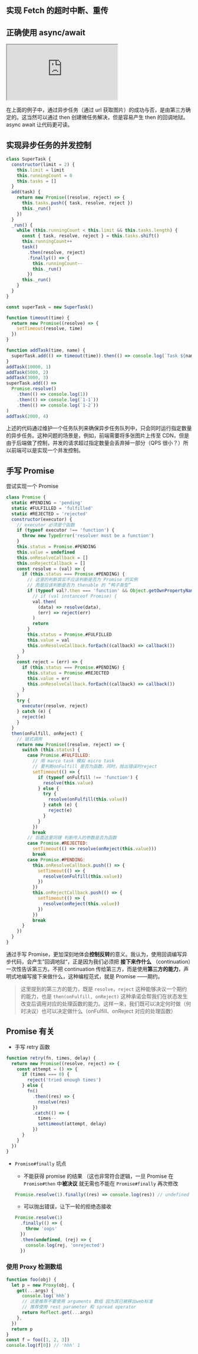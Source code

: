## 实现 Fetch 的超时中断、重传

## 正确使用 async/await

<iframe
  src="https://codesandbox.io/embed/yi-bu-kong-zhi-fan-zhuan-yzftnt?fontsize=14&hidenavigation=1&theme=dark"
  style={{ width: '100%', height: '500px', border: 0, borderRadius: '4px', overflow: 'hidden' }}
  title="异步控制反转"
  allow="accelerometer; ambient-light-sensor; camera; encrypted-media; geolocation; gyroscope; hid; microphone; midi; payment; usb; vr; xr-spatial-tracking"
  sandbox="allow-forms allow-modals allow-popups allow-presentation allow-same-origin allow-scripts"
></iframe>

在上面的例子中，通过异步任务（通过 url 获取图片）的成功与否，是由第三方确定的。这当然可以通过 then 创建微任务解决，但是容易产生 then 的回调地狱。async await 让代码更可读。

## 实现异步任务的并发控制

```js
class SuperTask {
  constructor(limit = 2) {
    this.limit = limit
    this.runningCount = 0
    this.tasks = []
  }
  add(task) {
    return new Promise((resolve, reject) => {
      this.tasks.push({ task, resolve, reject })
      this._run()
    })
  }
  _run() {
    while (this.runningCount < this.limit && this.tasks.length) {
      const { task, resolve, reject } = this.tasks.shift()
      this.runningCount++
      task()
        .then(resolve, reject)
        .finally(() => {
          this.runningCount--
          this._run()
        })
      this._run()
    }
  }
}

const superTask = new SuperTask()

function timeout(time) {
  return new Promise((resolve) => {
    setTimeout(resolve, time)
  })
}

function addTask(time, name) {
  superTask.add(() => timeout(time)).then(() => console.log(`Task ${name} had been executed`))
}
addTask(10000, 1)
addTask(5000, 2)
addTask(3000, 3)
superTask.add(() =>
  Promise.resolve()
    .then(() => console.log(1))
    .then(() => console.log(`1-1`))
    .then(() => console.log(`1-2`))
)
addTask(2000, 4)
```

上述的代码通过维护一个任务队列来确保异步任务队列中，只会同时运行指定数量的异步任务。这种问题的场景是，例如，前端需要将多张图片上传至 CDN，但是由于后端做了控制，并发的请求超过指定数量会丢弃掉一部分（QPS 很小？）所以前端可以是实现一个并发控制。

## 手写 Promise

尝试实现一个 Promise

```js
class Promise {
  static #PENDING = 'pending'
  static #FULFILLED = 'fulfilled'
  static #REJECTED = 'rejected'
  constructor(executor) {
    // executor 必须是个函数
    if (typeof executor !== 'function') {
      throw new TypeError('resolver must be a function')
    }
    this.status = Promise.#PENDING
    this.value = undefined
    this.onResolveCallback = []
    this.onRejectCallback = []
    const resolve = (val) => {
      if (this.status === Promise.#PENDING) {
        // 这里的判断其实不应该判断是否为 Promise 的实例
        // 而是应该判断是否为 thenable 的 “鸭子类型”
        if (typeof val?.then === 'function' && Object.getOwnPropertyNames(val).includes('then')) {
          // if (val instanceof Promise) {
          val.then(
            (data) => resolve(data),
            (err) => reject(err)
          )
          return
        }
        this.status = Promise.#FULFILLED
        this.value = val
        this.onResolveCallback.forEach((callback) => callback())
      }
    }
    const reject = (err) => {
      if (this.status === Promise.#PENDING) {
        this.status = Promise.#REJECTED
        this.value = err
        this.onResolveCallback.forEach((callback) => callback())
      }
    }
    try {
      executor(resolve, reject)
    } catch (e) {
      reject(e)
    }
  }
  then(onFulfill, onReject) {
    // 链式调用
    return new Promise((resolve, reject) => {
      switch (this.status) {
        case Promise.#FULFILLED:
          // 用 marco task 模拟 micro task
          // 要判断onFulfill 是否为函数，同时，抛出错误时reject
          setTimeout(() => {
            if (typeof onFulfill !== 'function') {
              resolve(this.value)
            } else {
              try {
                resolve(onFulfill(this.value))
              } catch (e) {
                reject(e)
              }
            }
          })
          break
        // 后面这里同理 判断传入的参数是否为函数
        case Promise.#REJECTED:
          setTimeout(() => resolve(onReject(this.value)))
          break
        case Promise.#PENDING:
          this.onResolveCallback.push(() => {
            setTimeout(() => {
              resolve(onFulfill(this.value))
            })
          })
          this.onRejectCallback.push(() => {
            setTimeout(() => {
              resolve(onReject(this.value))
            })
          })
          break
      }
    })
  }
}
```

通过手写 Promise，更加深刻地体会**控制反转**的意义。我认为，使用回调编写异步代码，会产生”回调地狱“，正是因为我们必须把 **接下来作什么** （continuation）一次性告诉第三方。不把 continuation 传给第三方，而是使用**第三方的能力**，声明式地编写接下来做什么，这种编程范式，就是 Promise ——期约。

> 这里提到的第三方的能力，既是 `resolve`，`reject` 这种能够决议一个期约的能力，也是 `then(onFulfill, onReject)` 这种承诺会帮我们在状态发生改变后调用对应的处理函数的能力。这样一来，我们既可以决定何时做（何时决议）也可以决定做什么（onFulfill、onReject 对应的处理函数）

## Promise 有关

- 手写 retry 函数

```js
function retry(fn, times, delay) {
  return new Promise((resolve, reject) => {
    const attempt = () => {
      if (times === 0) {
        reject('tried enough times')
      } else {
        fn()
          .then((res) => {
            resolve(res)
          })
          .catch(() => {
            times--
            settimeout(attempt, delay)
          })
      }
    }
  })
}
```

- `Promise#finally` 坑点

  - 不能获得 promise 的结果 （这也非常符合逻辑，一旦 Promise 在 `Promise#then` 中**被决议** 就无需也不能在 `Promise#finally` 再次修改

  ```js
  Promise.resolve(1).finally((res) => console.log(res)) // undefined
  ```

  - 可以抛出错误，让下一轮的拒绝态接收

  ```js
  Promise.resolve(1)
    .finally(() => {
      throw 'oops'
    })
    .then(undefined, (rej) => {
      console.log(rej, 'onrejected')
    })
  ```

### 使用 Proxy 检测数组

```js
function foo(obj) {
  let p = new Proxy(obj, {
    get(...args) {
      console.log(`hhh`)
      // 这里推荐不要使用 arguments 数组 因为其已被移出web标准
      // 推荐使用 rest parameter 和 spread operator
      return Reflect.get(...args)
    },
  })
  return p
}
const f = foo([1, 2, 3])
console.log(f[0]) // 'hhh' 1
```

